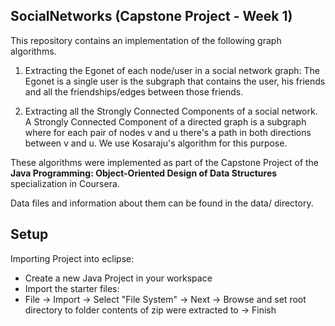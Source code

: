 ## SocialNetworks (Capstone Project - Week 1)

This repository contains an implementation of the following graph algorithms. 

1) Extracting the Egonet of each node/user in a social network graph: The Egonet is a single user is 
the subgraph that contains the user, his friends and all the friendships/edges between those friends. 

2) Extracting all the Strongly Connected Components of a social network. A Strongly Connected Component of
a directed graph is a subgraph where for each pair of nodes v and u there's a path in both directions between
v and u. We use Kosaraju's algorithm for this purpose.

These algorithms were implemented as part of the Capstone Project of the **Java Programming: Object-Oriented Design of Data Structures** specialization in Coursera. 

Data files and information about them can be found in the data/ directory.

## Setup

Importing Project into eclipse:
- Create a new Java Project in your workspace
- Import the starter files:
- File -> Import -> Select "File System" -> Next -> Browse and set 
	  root directory to folder contents of zip were extracted to -> Finish